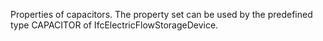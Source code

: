 Properties of capacitors. The property set can be used by the predefined type CAPACITOR of IfcElectricFlowStorageDevice.

<!-- end of short definition -->

